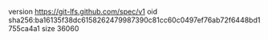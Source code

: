 version https://git-lfs.github.com/spec/v1
oid sha256:ba16135f38dc6158262479987390c81cc60c0497ef76ab72f6448bd1755ca4a1
size 36060

